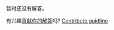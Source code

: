 
暂时还没有解答。

有兴趣[贡献你的解答](https://github.com/BFEdev/BFE.dev-solutions/blob/main/question/what-sorting-algorithm-does-Array-prototype-sort-use-in-JavaScript_zh.md)吗? [Contribute guidline](https://github.com/BFEdev/BFE.dev-solutions#how-to-contribute)

